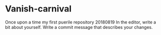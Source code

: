 # Vanish-carnival
Once upon a time my first puerile repository 20180819
In the editor, write a bit about yourself.
Write a commit message that describes your changes.
